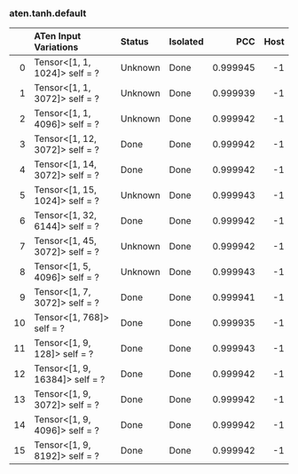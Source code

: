 ### aten.tanh.default
|    | ATen Input Variations          | Status   | Isolated   |      PCC |   Host |
|---:|:-------------------------------|:---------|:-----------|---------:|-------:|
|  0 | Tensor<[1, 1, 1024]> self = ?  | Unknown  | Done       | 0.999945 |     -1 |
|  1 | Tensor<[1, 1, 3072]> self = ?  | Unknown  | Done       | 0.999939 |     -1 |
|  2 | Tensor<[1, 1, 4096]> self = ?  | Unknown  | Done       | 0.999942 |     -1 |
|  3 | Tensor<[1, 12, 3072]> self = ? | Done     | Done       | 0.999942 |     -1 |
|  4 | Tensor<[1, 14, 3072]> self = ? | Done     | Done       | 0.999942 |     -1 |
|  5 | Tensor<[1, 15, 1024]> self = ? | Unknown  | Done       | 0.999943 |     -1 |
|  6 | Tensor<[1, 32, 6144]> self = ? | Done     | Done       | 0.999942 |     -1 |
|  7 | Tensor<[1, 45, 3072]> self = ? | Unknown  | Done       | 0.999942 |     -1 |
|  8 | Tensor<[1, 5, 4096]> self = ?  | Unknown  | Done       | 0.999943 |     -1 |
|  9 | Tensor<[1, 7, 3072]> self = ?  | Done     | Done       | 0.999941 |     -1 |
| 10 | Tensor<[1, 768]> self = ?      | Done     | Done       | 0.999935 |     -1 |
| 11 | Tensor<[1, 9, 128]> self = ?   | Done     | Done       | 0.999943 |     -1 |
| 12 | Tensor<[1, 9, 16384]> self = ? | Done     | Done       | 0.999942 |     -1 |
| 13 | Tensor<[1, 9, 3072]> self = ?  | Done     | Done       | 0.999942 |     -1 |
| 14 | Tensor<[1, 9, 4096]> self = ?  | Done     | Done       | 0.999942 |     -1 |
| 15 | Tensor<[1, 9, 8192]> self = ?  | Done     | Done       | 0.999942 |     -1 |

